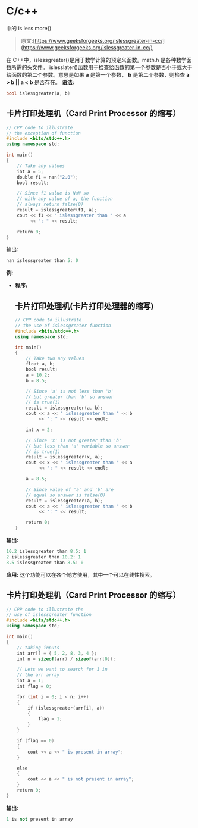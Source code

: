 # C/c++

中的 is less more()

> 原文:[https://www.geeksforgeeks.org/islessgreater-in-cc/](https://www.geeksforgeeks.org/islessgreater-in-cc/)

在 C++中，islessgreater()是用于数学计算的预定义函数。math.h 是各种数学函数所需的头文件。
islesslater()函数用于检查给函数的第一个参数是否小于或大于给函数的第二个参数。意思是如果 **a** 是第一个参数， **b** 是第二个参数，则检查 **a > b || a < b** 是否存在。
**语法:**

```cpp
bool islessgreater(a, b)
```

## 卡片打印处理机（Card Print Processor 的缩写）

```cpp
// CPP code to illustrate
// the exception of function
#include <bits/stdc++.h>
using namespace std;

int main()
{
    // Take any values
    int a = 5;
    double f1 = nan("2.0");
    bool result;

    // Since f1 value is NaN so
    // with any value of a, the function
    // always return false(0)
    result = islessgreater(f1, a);
    cout << f1 << " islessgreater than " << a
         << ": " << result;

    return 0;
}
```

输出:

```cpp
nan islessgreater than 5: 0
```

**例:**

*   **程序:**

    ## 卡片打印处理机(卡片打印处理器的缩写)

    ```cpp
    // CPP code to illustrate
    // the use of islessgreater function
    #include <bits/stdc++.h>
    using namespace std;

    int main()
    {
        // Take two any values
        float a, b;
        bool result;
        a = 10.2;
        b = 8.5;

        // Since 'a' is not less than 'b'
        // but greater than 'b' so answer
        // is true(1)
        result = islessgreater(a, b);
        cout << a << " islessgreater than " << b
             << ": " << result << endl;

        int x = 2;

        // Since 'x' is not greater than 'b'
        // but less than 'a' variable so answer
        // is true(1)
        result = islessgreater(x, a);
        cout << x << " islessgreater than " << a
             << ": " << result << endl;

        a = 8.5;

        // Since value of 'a' and 'b' are
        // equal so answer is false(0)
        result = islessgreater(a, b);
        cout << a << " islessgreater than " << b
             << ": " << result;

        return 0;
    }
    ```

**输出:**

```cpp
10.2 islessgreater than 8.5: 1
2 islessgreater than 10.2: 1
8.5 islessgreater than 8.5: 0
```

**应用:**
这个功能可以在各个地方使用，其中一个可以在线性搜索。

## 卡片打印处理机（Card Print Processor 的缩写）

```cpp
// CPP code to illustrate the
// use of islessgreater function
#include <bits/stdc++.h>
using namespace std;

int main()
{
    // taking inputs
    int arr[] = { 5, 2, 8, 3, 4 };
    int n = sizeof(arr) / sizeof(arr[0]);

    // Lets we want to search for 1 in
    // the arr array
    int a = 1;
    int flag = 0;

    for (int i = 0; i < n; i++) 
    {
        if (islessgreater(arr[i], a)) 
        {
            flag = 1;
        }
    }

    if (flag == 0) 
    {
        cout << a << " is present in array";
    }

    else 
    {
        cout << a << " is not present in array";
    }
    return 0;
}
```

**输出:**

```cpp
1 is not present in array
```